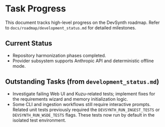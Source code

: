 # Task Progress

This document tracks high-level progress on the DevSynth roadmap. Refer to
`docs/roadmap/development_status.md` for detailed milestones.

## Current Status

- Repository harmonization phases completed.
- Provider subsystem supports Anthropic API and deterministic offline mode.

## Outstanding Tasks (from `development_status.md`)

- Investigate failing Web UI and Kuzu-related tests; implement fixes for the
  requirements wizard and memory initialization logic.
- Some CLI and ingestion workflows still require interactive prompts. Related
  unit tests previously required the `DEVSYNTH_RUN_INGEST_TESTS` or
  `DEVSYNTH_RUN_WSDE_TESTS` flags. These tests now run by default in the
  isolated test environment.

